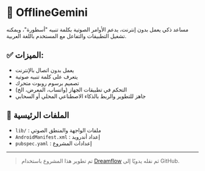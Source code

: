 # 🤖 OfflineGemini

مساعد ذكي يعمل بدون إنترنت، يدعم الأوامر الصوتية بكلمة تنبيه "أسطورة"، ويمكنه تشغيل التطبيقات والتفاعل مع المستخدم باللغة العربية.

## ✅ الميزات:
- يعمل بدون اتصال بالإنترنت
- يتعرف على كلمة تنبيه صوتية
- تصميم برسوم روبوت متحرك
- التحكم في تطبيقات الجهاز (واتساب، المعرض، الخ)
- جاهز للتطوير والربط بالذكاء الاصطناعي المحلي أو السحابي

## 📁 الملفات الرئيسية
- `lib/` : ملفات الواجهة والمنطق الصوتي
- `AndroidManifest.xml` : إعداد أندرويد
- `pubspec.yaml` : إعدادات المشروع

---
> تم تطوير هذا المشروع باستخدام [Dreamflow](https://app.dreamflow.com) ثم نقله يدويًا إلى GitHub.

